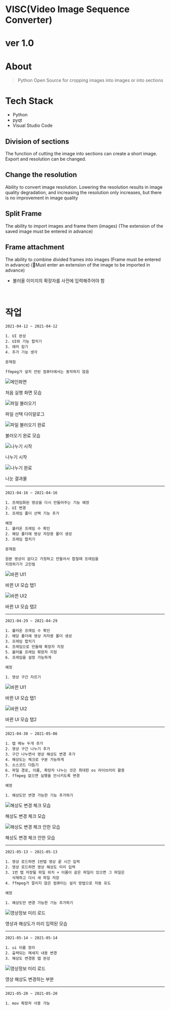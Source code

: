 # VISC(Video Image Sequence Converter)
# ver 1.0

# About 
>Python Open Source for cropping images into images or into sections

# Tech Stack
- Python
- pyqt
- Visual Studio Code
  
## Division of sections
The function of cutting the image into sections can create a short image. 
Export and resolution can be changed.

## Change the resolution   
Ability to convert image resolution. Lowering the resolution results in image quality degradation, and increasing the resolution only increases, but there is no improvement in image quality

## Split Frame
The ability to import images and frame them (images)
(The extension of the saved image must be entered in advance)
 
## Frame attachment
The ability to combine divided frames into images
(Frame must be entered in advance)
(Must enter an extension of the image to be imported in advance)
- 불러올 이미지의 확장자를 사전에 입력해주어야 함   
</br>

# 작업
```
2021-04-12 ~ 2021-04-12

1. UI 완성
2. UI와 기능 합치기 
3. 에러 잡기
4. 추가 기능 생각

문제점

ffmpeg가 설치 안된 컴퓨터에서는 동작하지 않음
``` 

![메인화면](https://github.com/wlxo0401/video_split/blob/main/readme_img/1.PNG) 

처음 실행 화면 모습

![파일 불러오기](https://github.com/wlxo0401/video_split/blob/main/readme_img/2.PNG) 

파일 선택 다이알로그

![파일 불러오기 완료](https://github.com/wlxo0401/video_split/blob/main/readme_img/3.PNG) 

불러오기 완료 모습

![나누기 시작](https://github.com/wlxo0401/video_split/blob/main/readme_img/4.PNG) 

나누기 시작

![나누기 완료](https://github.com/wlxo0401/video_split/blob/main/readme_img/5.PNG) 

나눈 결과물

<hr>

```
2021-04-16 ~ 2021-04-16

1. 프레임화된 영상을 다시 만들어주는 기능 예정
2. UI 변경
3. 프레임 폴더 선택 기능 추가

예정 
1. 불러온 프레임 수 확인
2. 해당 폴더에 영상 저장용 폴더 생성
3. 프레임 합치기

문제점

원본 영상이 없다고 가정하고 만들어서 합칠때 프레임을 
지정하기가 고민됨
``` 

![바뀐 UI1](https://github.com/wlxo0401/video_split/blob/main/readme_img/6.PNG) 

바뀐 UI 모습 탭1

![바뀐 UI2](https://github.com/wlxo0401/video_split/blob/main/readme_img/7.PNG) 

바뀐 UI 모습 탭2

<hr>

```
2021-04-29 ~ 2021-04-29

1. 불러온 프레임 수 확인
2. 해당 폴더에 영상 저자용 폴더 생성
3. 프레임 합치기
4. 프레임으로 만들때 확장자 지정
5. 불러올 프레임 확장자 지정
6. 프레임을 설정 가능하게

예정 

1. 영상 구간 자르기

```

![바뀐 UI1](https://github.com/wlxo0401/video_split/blob/main/readme_img/8.PNG) 

바뀐 UI 모습 탭1

![바뀐 UI2](https://github.com/wlxo0401/video_split/blob/main/readme_img/9.PNG) 

바뀐 UI 모습 탭2

<hr>

```
2021-04-30 ~ 2021-05-06

1. 탭 메뉴 두개 추가
2. 영상 구간 나누기 추가
3. 구간 나누면서 영상 해상도 변경 추가
4. 해상도는 체크로 구분 가능하게
5. 소스코드 다듬기
6. 파일 경로, 이름, 확장자 나누는 것은 최대한 os 라이브러리 활용
7. ffmpeg 없으면 실행을 안시키도록 변경

예정 

1. 해상도만 변경 가능한 기능 추가하기

```

![해상도 변경 체크 모습](https://github.com/wlxo0401/video_split/blob/main/readme_img/10.PNG) 

해상도 변경 체크 모습

![해상도 변경 체크 안한 모습](https://github.com/wlxo0401/video_split/blob/main/readme_img/11.PNG) 

해상도 변경 체크 안한 모습

<hr>

```
2021-05-13 ~ 2021-05-13

1. 영상 로드하면 1번탭 영상 끝 시간 입력
2. 영상 로드하면 영상 해상도 미리 입력
3. 1번 탭 저장될 파일 위치 + 이름이 같은 파일이 있으면 그 파일은 
   삭제하고 다시 새 파일 저장
4. ffmpeg가 깔리지 않은 컴퓨터는 설치 방법으로 자동 유도

예정 

1. 해상도만 변경 가능한 기능 추가하기

```

![영상정보 미리 로드](https://github.com/wlxo0401/video_split/blob/main/readme_img/12.PNG) 

영상과 해상도가 미리 입력된 모습

<hr>

```
2021-05-14 ~ 2021-05-14

1. ui 이름 정리
2. 출력되는 메세지 내용 변경
3. 해상도 변경용 탭 완성

```

![영상정보 미리 로드](https://github.com/wlxo0401/video_split/blob/main/readme_img/13.PNG) 

영상 해상도 변경하는 부분

<hr>

```
2021-05-20 ~ 2021-05-20

1. mov 확장자 사용 가능
```

